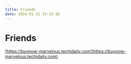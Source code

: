 ```yaml
---
title: Friends
date: 2024-01-31 15:13:18
---
```


# Friends

[https://buynow-marvelous.techidaily.com](https://buynow-marvelous.techidaily.com)